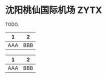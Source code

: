 # 沈阳桃仙国际机场 ZYTX

TODO.

| 1   | 2   |
| --- | --- |
| AAA | BBB |

| 1   | 2   |
| --- | --- |
| AAA | BBB |
